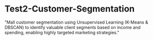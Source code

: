 # Test2-Customer-Segmentation
"Mall customer segmentation using Unsupervised Learning (K-Means &amp; DBSCAN) to identify valuable client segments based on income and spending, enabling highly targeted marketing strategies."
